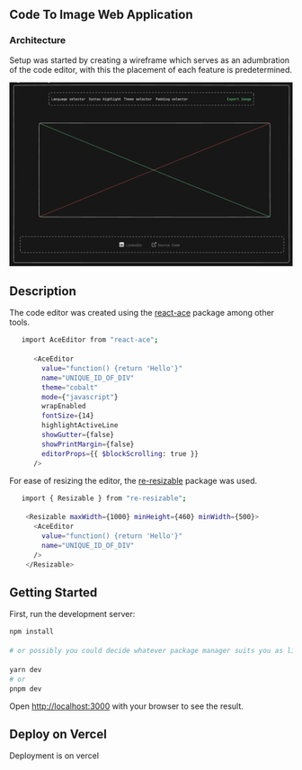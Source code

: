 ## Code To Image Web Application

### Architecture

Setup was started by creating a wireframe which serves as an adumbration of the code editor, with this the placement of each feature is predetermined.

![Wireframe-Screenshot](./public/wireframe.png)

## Description

The code editor was created using the [react-ace](https://www.npmjs.com/package/react-ace) package among other tools.

```bash
   import AceEditor from "react-ace";

      <AceEditor
        value="function() {return 'Hello'}"
        name="UNIQUE_ID_OF_DIV"
        theme="cobalt"
        mode={"javascript"}
        wrapEnabled
        fontSize={14}
        highlightActiveLine
        showGutter={false}
        showPrintMargin={false}
        editorProps={{ $blockScrolling: true }}
      />
```

For ease of resizing the editor, the [re-resizable](https://www.npmjs.com/package/re-resizable) package was used.

```bash
   import { Resizable } from "re-resizable";

    <Resizable maxWidth={1000} minHeight={460} minWidth={500}>
      <AceEditor
        value="function() {return 'Hello'}"
        name="UNIQUE_ID_OF_DIV"
      />
    </Resizable>
```

## Getting Started

First, run the development server:

```bash
npm install

# or possibly you could decide whatever package manager suits you as listed below

yarn dev
# or
pnpm dev
```

Open [http://localhost:3000](http://localhost:3000) with your browser to see the result.

## Deploy on Vercel

Deployment is on vercel
